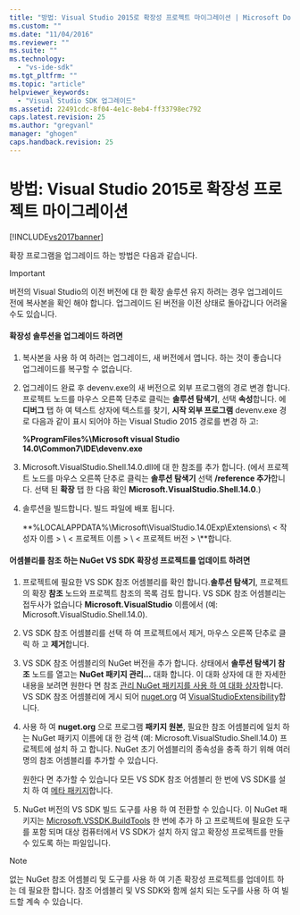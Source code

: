 ```yaml
---
title: "방법: Visual Studio 2015로 확장성 프로젝트 마이그레이션 | Microsoft Docs"
ms.custom: ""
ms.date: "11/04/2016"
ms.reviewer: ""
ms.suite: ""
ms.technology: 
  - "vs-ide-sdk"
ms.tgt_pltfrm: ""
ms.topic: "article"
helpviewer_keywords: 
  - "Visual Studio SDK 업그레이드"
ms.assetid: 22491cdc-8f04-4e1c-8eb4-ff33798ec792
caps.latest.revision: 25
ms.author: "gregvanl"
manager: "ghogen"
caps.handback.revision: 25
---
```

# 방법: Visual Studio 2015로 확장성 프로젝트 마이그레이션
[!INCLUDE[vs2017banner](../code-quality/includes/vs2017banner.md)]

확장 프로그램을 업그레이드 하는 방법은 다음과 같습니다.  
  
> [!IMPORTANT]
>  버전의 Visual Studio의 이전 버전에 대 한 확장 솔루션 유지 하려는 경우 업그레이드 전에 복사본을 확인 해야 합니다. 업그레이드 된 버전을 이전 상태로 돌아갑니다 어려울 수도 있습니다.  
  
#### 확장성 솔루션을 업그레이드 하려면  
  
1.  복사본을 사용 하 여 하려는 업그레이드, 새 버전에서 엽니다. 하는 것이 좋습니다 업그레이드를 복구할 수 없습니다.  
  
2.  업그레이드 완료 후 devenv.exe의 새 버전으로 외부 프로그램의 경로 변경 합니다. 프로젝트 노드를 마우스 오른쪽 단추로 클릭는 **솔루션 탐색기**, 선택 **속성**합니다. 에 **디버그** 탭 하 여 텍스트 상자에 텍스트를 찾기, **시작 외부 프로그램** devenv.exe 경로 다음과 같이 표시 되어야 하는 Visual Studio 2015 경로를 변경 하 고:  
  
     **%ProgramFiles%\\Microsoft visual Studio 14.0\\Common7\\IDE\\devenv.exe**  
  
3.  Microsoft.VisualStudio.Shell.14.0.dll에 대 한 참조를 추가 합니다. \(에서 프로젝트 노드를 마우스 오른쪽 단추로 클릭는 **솔루션 탐색기** 선택 **\/reference 추가**합니다. 선택 된 **확장** 탭 한 다음 확인 **Microsoft.VisualStudio.Shell.14.0**.\)  
  
4.  솔루션을 빌드합니다. 빌드 파일에 배포 됩니다.  
  
     **%LOCALAPPDATA%\\Microsoft\\VisualStudio.14.0Exp\\Extensions\\ \< 작성자 이름 \> \\ \< 프로젝트 이름 \> \\ \< 프로젝트 버전 \> \\**합니다.  
  
#### 어셈블리를 참조 하는 NuGet VS SDK 확장성 프로젝트를 업데이트 하려면  
  
1.  프로젝트에 필요한 VS SDK 참조 어셈블리를 확인 합니다.**솔루션 탐색기**, 프로젝트의 확장 **참조** 노드와 프로젝트 참조의 목록 검토 합니다.  VS SDK 참조 어셈블리는 접두사가 없습니다 **Microsoft.VisualStudio** 이름에서 \(예: Microsoft.VisualStudio.Shell.14.0\).  
  
2.  VS SDK 참조 어셈블리를 선택 하 여 프로젝트에서 제거, 마우스 오른쪽 단추로 클릭 하 고 **제거**합니다.  
  
3.  VS SDK 참조 어셈블리의 NuGet 버전을 추가 합니다.  상태에서 **솔루션 탐색기 참조** 노드를 열고는 **NuGet 패키지 관리...** 대화 합니다.  이 대화 상자에 대 한 자세한 내용을 보려면 원한다 면 참조 [관리 NuGet 패키지를 사용 하 여 대화 상자](http://docs.nuget.org/Consume/Package-Manager-Dialog)합니다. VS SDK 참조 어셈블리에 게시 되어 [nuget.org](http://www.nuget.org) 여 [VisualStudioExtensibility](http://www.nuget.org/profiles/VisualStudioExtensibility)합니다.  
  
4.  사용 하 여 **nuget.org** 으로 프로그램 **패키지 원본**, 필요한 참조 어셈블리에 일치 하는 NuGet 패키지 이름에 대 한 검색 \(예: Microsoft.VisualStudio.Shell.14.0\) 프로젝트에 설치 하 고 합니다.  NuGet 초기 어셈블리의 종속성을 충족 하기 위해 여러 명의 참조 어셈블리를 추가할 수 있습니다.  
  
     원한다 면 추가할 수 있습니다 모든 VS SDK 참조 어셈블리 한 번에 VS SDK를 설치 하 여 [메타 패키지](http://www.nuget.org/packages/VSSDK_Reference_Assemblies)합니다.  
  
5.  NuGet 버전의 VS SDK 빌드 도구를 사용 하 여 전환할 수 있습니다. 이 NuGet 패키지는 [Microsoft.VSSDK.BuildTools](http://www.nuget.org/packages/Microsoft.VSSDK.BuildTools) 한 번에 추가 하 고 프로젝트에 필요한 도구를 포함 되며 대상 컴퓨터에서 VS SDK가 설치 하지 않고 확장성 프로젝트를 만들 수 있도록 하는 파일입니다.  
  
> [!NOTE]
>  없는 NuGet 참조 어셈블리 및 도구를 사용 하 여 기존 확장성 프로젝트를 업데이트 하는 데 필요한 합니다.  참조 어셈블리 및 VS SDK와 함께 설치 되는 도구를 사용 하 여 빌드할 계속 수 있습니다.